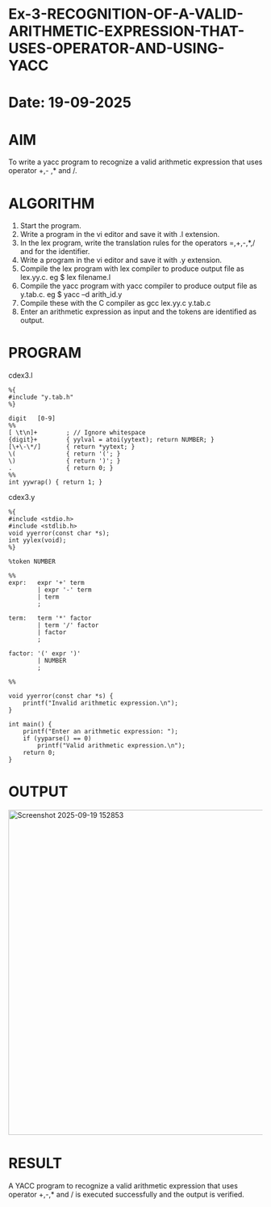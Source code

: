 # Ex-3-RECOGNITION-OF-A-VALID-ARITHMETIC-EXPRESSION-THAT-USES-OPERATOR-AND-USING-YACC
# Date: 19-09-2025
# AIM
To write a yacc program to recognize a valid arithmetic expression that uses operator +,- ,* and /.
# ALGORITHM
1.	Start the program.
2.	Write a program in the vi editor and save it with .l extension.
3.	In the lex program, write the translation rules for the operators =,+,-,*,/ and for the identifier.
4.	Write a program in the vi editor and save it with .y extension.
5.	Compile the lex program with lex compiler to produce output file as lex.yy.c. eg $ lex filename.l
6.	Compile the yacc program with yacc compiler to produce output file as y.tab.c. eg $ yacc –d arith_id.y
7.	Compile these with the C compiler as gcc lex.yy.c y.tab.c
8.	Enter an arithmetic expression as input and the tokens are identified as output.
# PROGRAM
cdex3.l
```
%{
#include "y.tab.h"
%}

digit   [0-9]
%%
[ \t\n]+        ; // Ignore whitespace
{digit}+        { yylval = atoi(yytext); return NUMBER; }
[\+\-\*/]       { return *yytext; }
\(              { return '('; }
\)              { return ')'; }
.               { return 0; }
%%
int yywrap() { return 1; }
```
cdex3.y
```
%{
#include <stdio.h>
#include <stdlib.h>
void yyerror(const char *s);
int yylex(void);
%}

%token NUMBER

%%
expr:   expr '+' term
        | expr '-' term
        | term
        ;

term:   term '*' factor
        | term '/' factor
        | factor
        ;

factor: '(' expr ')'
        | NUMBER
        ;

%%

void yyerror(const char *s) {
    printf("Invalid arithmetic expression.\n");
}

int main() {
    printf("Enter an arithmetic expression: ");
    if (yyparse() == 0)
        printf("Valid arithmetic expression.\n");
    return 0;
}
```
# OUTPUT

<img width="1097" height="643" alt="Screenshot 2025-09-19 152853" src="https://github.com/user-attachments/assets/e44bbbe4-0315-47e4-920b-515596781d5b" />


# RESULT
A YACC program to recognize a valid arithmetic expression that uses operator +,-,* and / is executed successfully and the output is verified.
